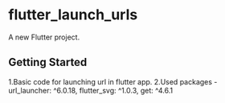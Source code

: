 # flutter_launch_urls

A new Flutter project.

## Getting Started

1.Basic code for launching url in flutter app.
2.Used packages -
    url_launcher: ^6.0.18,
    flutter_svg: ^1.0.3,
    get: ^4.6.1
